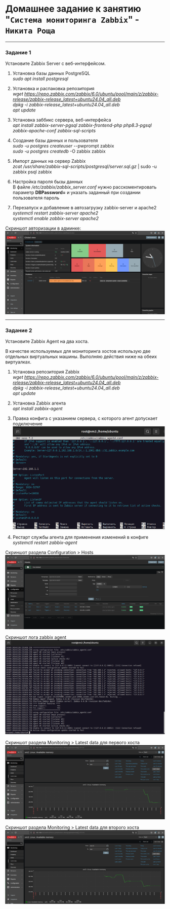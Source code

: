 # Домашнее задание к занятию "`Система мониторинга Zabbix`" - `Никита Роща`

---

### Задание 1

Установите Zabbix Server с веб-интерфейсом.

1. Установка базы данных PostgreSQL  
*sudo apt install postgresql*

2. Установка и распаковка репозитория  
*wget https://repo.zabbix.com/zabbix/6.0/ubuntu/pool/main/z/zabbix-release/zabbix-release_latest+ubuntu24.04_all.deb*  
*dpkg -i zabbix-release_latest+ubuntu24.04_all.deb*  
*apt update*  

3. Установка заббикс сервера, веб-интерфейса  
*apt install zabbix-server-pgsql zabbix-frontend-php php8.3-pgsql zabbix-apache-conf zabbix-sql-scripts*

4. Создание базы данных и пользователя  
*sudo -u postgres createuser* --pwprompt zabbix  
*sudo -u postgres createdb* -O zabbix zabbix

5. Импорт данных на сервер Zabbix  
*zcat /usr/share/zabbix-sql-scripts/postgresql/server.sql.gz* | sudo -u zabbix psql zabbix

6. Настройка пароля бызы данных  
В файле */etc/zabbix/zabbix_server.conf* нужно расскоментировать параметр **DBPassword=** и указать заданный при создании пользователя пароль

7. Перезапуск и добавление в автозагрузку zabbix-server и apache2  
*systemctl restart zabbix-server apache2*  
*systemctl enable zabbix-server apache2*

Скриншот авторизации в админке:
![alt text](https://github.com/masterchoo495/zabbix-hw/blob/main/img/img001.png)

---

### Задание 2

Установите Zabbix Agent на два хоста.

В качестве используемых для мониторинга хостов использую две отдельных виртуальных машины. Выполняю действия ниже на обеих виртуалках.

1. Установка репозитория Zabbix  
*wget https://repo.zabbix.com/zabbix/6.0/ubuntu/pool/main/z/zabbix-release/zabbix-release_latest+ubuntu24.04_all.deb*  
*dpkg -i zabbix-release_latest+ubuntu24.04_all.deb*  
*apt update*  

2. Установка Zabbix агента  
*apt install zabbix-agent*

3. Правка конфига с указанием сервера, с которого агент допускает подключение  
![alt text](https://github.com/masterchoo495/zabbix-hw/blob/main/img/img002.png)  

4. Рестарт службы агента для применения изменений в конфиге  
*systemctl restart zabbix-agent*  

Скриншот раздела Configuration > Hosts  
![alt text](https://github.com/masterchoo495/zabbix-hw/blob/main/img/img004.png)  

Скриншот лога zabbix agent  
![alt text](https://github.com/masterchoo495/zabbix-hw/blob/main/img/img003.png)  

Скриншот раздела Monitoring > Latest data для первого хоста
![alt text](https://github.com/masterchoo495/zabbix-hw/blob/main/img/img005.png)  

Скриншот раздела Monitoring > Latest data для второго хоста
![alt text](https://github.com/masterchoo495/zabbix-hw/blob/main/img/img006.png)  



